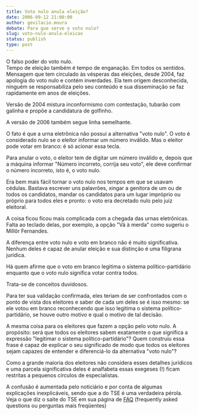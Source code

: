 ```yaml
---
title: Voto nulo anula eleição?
date: 2006-09-12 21:00:00
author: gevilacio.moura
debate: Para que serve o voto nulo?
slug: voto-nulo-anula-eleicao
status: publish 
type: post
---
```


O falso poder do voto nulo.  
Tempo de eleição também é tempo de enganação. Em todos os sentidos. Mensagem que tem circulado às vésperas das eleições, desde 2004, faz apologia do voto nulo e contém inverdades. Ela tem origem desconhecida, ninguém se responsabiliza pelo seu conteúdo e sua disseminação se faz rapidamente em anos de eleições.  
  
Versão de 2004 mistura inconformismo com contestação, tubarão com galinha e propõe a candidatura de golfinho.   
  
A versão de 2006 também segue linha semelhante.


O fato é que a urna eletrônica não possui a alternativa "voto nulo". O voto é considerado nulo se o eleitor informar um número inválido. Mas o eleitor pode votar em branco: é só acionar essa tecla.


Para anular o voto, o eleitor tem de digitar um número inválido e, depois que a máquina informar "Número incorreto, corrija seu voto", ele deve confirmar o número incorreto, isto é, o voto nulo. 


Era bem mais fácil tornar o voto nulo nos tempos em que se usavam cédulas. Bastava escrever uns palavrões, xingar a genitora de um ou de todos os candidatos, mandar os candidatos para um lugar impróprio ou próprio para todos eles e pronto: o voto era decretado nulo pelo juiz eleitoral. 


A coisa ficou ficou mais complicada com a chegada das urnas eletrônicas. Falta ao teclado delas, por exemplo, a opção "Vá à merda" como sugeriu o Millôr Fernandes.


A diferença entre voto nulo e voto em branco não é muito significativa. Nenhum deles é capaz de anular eleição e sua distinção é uma filigrana jurídica.


Há quem afirme que o voto em branco legitima o sistema político-partidário enquanto que o voto nulo significa votar contra todos.


Trata-se de conceitos duvidosos. 


Para ter sua validação confirmada, eles teriam de ser confrontados com o ponto de vista dos eleitores e saber de cada um deles se é isso mesmo: se ele votou em branco reconhecendo que isso legitima o sistema político-partidário, se houve outro motivo e qual o motivo de tal decisão.


A mesma coisa para os eleitores que fazem a opção pelo voto nulo. A propósito: será que todos os eleitores sabem exatamente o que significa a expressão "legitimar o sistema político-partidário"? Quem construiu essa frase é capaz de explicar o seu significado de modo que todos os eleitores sejam capazes de entender e diferenciá-lo da alternativa "voto nulo"?


Como a grande maioria dos eleitores não considera esses detalhes jurídicos e uma parcela significativa deles é analfabeta essas exegeses (!) ficam restritas a pequenos círculos de especialistas.


A confusão é aumentada pelo noticiário e por conta de algumas explicações inexplicáveis, sendo que a do TSE é uma verdadeira pérola. Veja o que diz o saite do TSE em sua página de [FAQ](http://www.tse.gov.br/downloads/eleicoes2004/faq.html#pergunta16) (frequently asked questions ou perguntas mais freqüentes)



